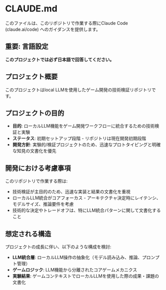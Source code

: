 # CLAUDE.md

このファイルは、このリポジトリで作業する際にClaude Code (claude.ai/code) へのガイダンスを提供します。

## 重要: 言語設定

**このプロジェクトでは必ず日本語で回答してください。**

## プロジェクト概要

このプロジェクトはlocal LLMを使用したゲーム開発の技術検証リポジトリです。

## プロジェクトの目的

- **目的**: ローカルLLM機能をゲーム開発ワークフローに統合するための技術検証と実験
- **ステータス**: 初期セットアップ段階 - リポジトリは現在開発初期段階
- **開発方針**: 実験的/検証プロジェクトのため、迅速なプロトタイピングと明確な知見の文書化を優先

## 開発における考慮事項

このリポジトリで作業する際は:

- 技術検証が主目的のため、迅速な実装と結果の文書化を重視
- ローカルLLM統合がコアフォーカス - アーキテクチャ決定時にレイテンシ、モデルサイズ、推論要件を考慮
- 技術的な決定やトレードオフは、特にLLM統合パターンに関して文書化すること

## 想定される構造

プロジェクトの成長に伴い、以下のような構成を検討:

- **LLM統合層**: ローカルLLM操作の抽象化（モデル読み込み、推論、プロンプト管理）
- **ゲームロジック**: LLM機能から分離されたコアゲームメカニクス
- **実験結果**: ゲームコンテキストでローカルLLMを使用した際の成果・課題の文書化
